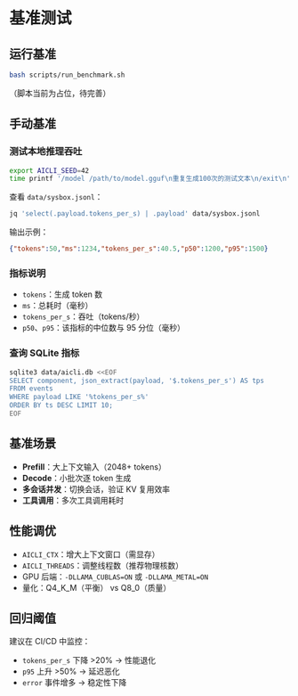 # 基准测试

## 运行基准

```bash
bash scripts/run_benchmark.sh
```

（脚本当前为占位，待完善）

## 手动基准

### 测试本地推理吞吐

```bash
export AICLI_SEED=42
time printf '/model /path/to/model.gguf\n重复生成100次的测试文本\n/exit\n' | ./build/aicli
```

查看 `data/sysbox.jsonl`：

```bash
jq 'select(.payload.tokens_per_s) | .payload' data/sysbox.jsonl
```

输出示例：
```json
{"tokens":50,"ms":1234,"tokens_per_s":40.5,"p50":1200,"p95":1500}
```

### 指标说明

- `tokens`：生成 token 数
- `ms`：总耗时（毫秒）
- `tokens_per_s`：吞吐（tokens/秒）
- `p50`、`p95`：该指标的中位数与 95 分位（毫秒）

### 查询 SQLite 指标

```bash
sqlite3 data/aicli.db <<EOF
SELECT component, json_extract(payload, '$.tokens_per_s') AS tps
FROM events
WHERE payload LIKE '%tokens_per_s%'
ORDER BY ts DESC LIMIT 10;
EOF
```

## 基准场景

- **Prefill**：大上下文输入（2048+ tokens）
- **Decode**：小批次逐 token 生成
- **多会话并发**：切换会话，验证 KV 复用效率
- **工具调用**：多次工具调用耗时

## 性能调优

- `AICLI_CTX`：增大上下文窗口（需显存）
- `AICLI_THREADS`：调整线程数（推荐物理核数）
- GPU 后端：`-DLLAMA_CUBLAS=ON` 或 `-DLLAMA_METAL=ON`
- 量化：Q4_K_M（平衡） vs Q8_0（质量）

## 回归阈值

建议在 CI/CD 中监控：

- `tokens_per_s` 下降 >20% → 性能退化
- `p95` 上升 >50% → 延迟恶化
- `error` 事件增多 → 稳定性下降



